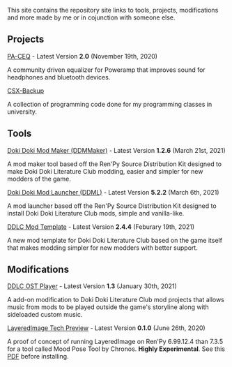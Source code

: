 This site contains the repository site links to tools, projects, modifications and more made by me or in cojunction with someone else.

## Projects

[PA-CEQ](https://github.com/GanstaKingofSA/PA-CEQ) - Latest Version **2.0** (November 19th, 2020)

A community driven equalizer for Poweramp that improves sound for headphones and bluetooth devices.

[CSX-Backup](https://github.com/GanstaKingofSA/CS1310-Backup) 

A collection of programming code done for my programming classes in university.

## Tools

[Doki Doki Mod Maker (DDMMaker)](https://ganstakingofsa.github.io/DDLC-ModMaker) - Latest Version **1.2.6** (March 21st, 2021)

A mod maker tool based off the Ren'Py Source Distribution Kit designed to make Doki Doki Literature Club modding, easier and simpler for new modders of the game. 

[Doki Doki Mod Launcher (DDML)](projects/ddml.md) - Latest Version **5.2.2** (March 6th, 2021)

A mod launcher based off the Ren'Py Source Distribution Kit designed to install Doki Doki Literature Club mods, simple and vanilla-like. 

[DDLC Mod Template](projects/ddlc-mod-template.md) - Latest Version **2.4.4** (Feburary 19th, 2021)

A new mod template for Doki Doki Literature Club based on the game itself that makes modding simpler for new modders with better support.

## Modifications

[DDLC OST Player](https://github.com/GanstaKingofSA/DDLC-OSTPlayer) - Latest Version **1.3** (January 30th, 2021)

A add-on modification to Doki Doki Literature Club mod projects that allows music from mods to be played outside the game's storyline along with sideloaded custom music.

[LayeredImage Tech Preview](https://drive.google.com/file/d/15uuQvq2FSw2RvLFwWVVVqa8Liza80c5_/view?usp=sharing) - Latest Version **0.1.0** (June 26th, 2020)

A proof of concept of running LayeredImage on Ren'Py 6.99.12.4 than 7.3.5 for a tool called Mood Pose Tool by Chronos. **Highly Experimental**. See this [PDF](https://drive.google.com/file/d/1rZLBHIEEu63Oyj6Apfl3myQabebyDEOp/view) before installing. 
